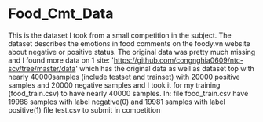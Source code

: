 # Food_Cmt_Data
This is the dataset I took from a small competition in the subject. The dataset describes the emotions in food comments on the foody.vn website about negative or positive status. The original data was pretty much missing and I found more data on 1 site: 'https://github.com/congnghia0609/ntc-scv/tree/master/data' which has the original data as well as dataset top with nearly 40000samples (include testset and trainset) with 20000 positive samples and 20000 negative samples and I took it for my training (food_train.csv) to have nearly 40000 samples.
In:
  file food_train.csv have 19988 samples with label negative(0) and 19981 samples with label positive(1)
  file test.csv to submit in competition
